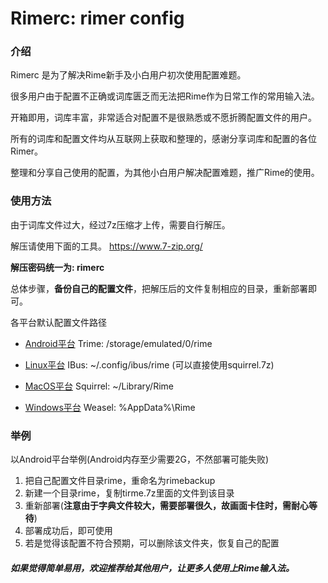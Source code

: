 # Rimerc: rimer config

### 介绍
Rimerc 是为了解决Rime新手及小白用户初次使用配置难题。

很多用户由于配置不正确或词库匮乏而无法把Rime作为日常工作的常用输入法。

开箱即用，词库丰富，非常适合对配置不是很熟悉或不愿折腾配置文件的用户。

所有的词库和配置文件均从互联网上获取和整理的，感谢分享词库和配置的各位Rimer。

整理和分享自己使用的配置，为其他小白用户解决配置难题，推广Rime的使用。


### 使用方法
由于词库文件过大，经过7z压缩才上传，需要自行解压。

解压请使用下面的工具。
https://www.7-zip.org/

**解压密码统一为: rimerc**

总体步骤，**备份自己的配置文件**，把解压后的文件复制相应的目录，重新部署即可。

各平台默认配置文件路径

- [Android平台](https://github.com/osfans/trime)
Trime: /storage/emulated/0/rime

- [Linux平台](https://github.com/rime/ibus-rime)
IBus: ~/.config/ibus/rime (可以直接使用squirrel.7z)

- [MacOS平台](https://github.com/rime/squirrel)
Squirrel: ~/Library/Rime

- [Windows平台](https://github.com/rime/weasel)
Weasel: %AppData%\Rime


### 举例
以Android平台举例(Android内存至少需要2G，不然部署可能失败)
1. 把自己配置文件目录rime，重命名为rimebackup
2. 新建一个目录rime，复制tirme.7z里面的文件到该目录
3. 重新部署(**注意由于字典文件较大，需要部署很久，故画面卡住时，需耐心等待**)
4. 部署成功后，即可使用
5. 若是觉得该配置不符合预期，可以删除该文件夹，恢复自己的配置

##### 如果觉得简单易用，欢迎推荐给其他用户，让更多人使用上Rime输入法。
